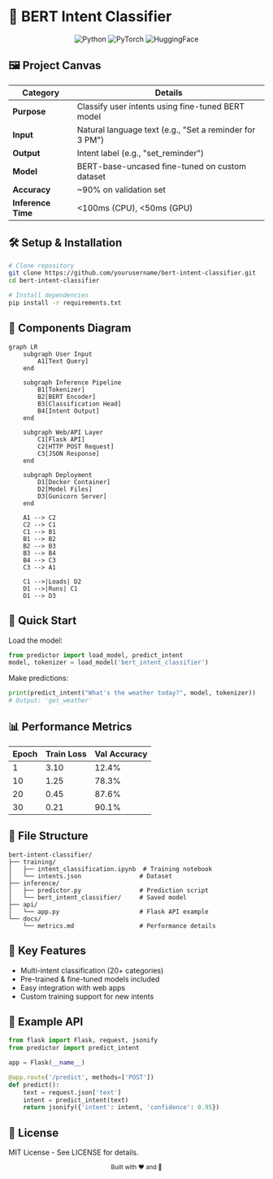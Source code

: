 # 🎯 BERT Intent Classifier

<div align="center">
  <img src="https://img.shields.io/badge/Python-3.7%2B-blue?logo=python" alt="Python">
  <img src="https://img.shields.io/badge/PyTorch-1.8%2B-red?logo=pytorch" alt="PyTorch">
  <img src="https://img.shields.io/badge/Transformers-4.0%2B-yellow?logo=huggingface" alt="HuggingFace">
</div>

## 🖼️ Project Canvas

| **Category**       | **Details**                                             |
| ------------------ | ------------------------------------------------------- |
| **Purpose**        | Classify user intents using fine-tuned BERT model       |
| **Input**          | Natural language text (e.g., "Set a reminder for 3 PM") |
| **Output**         | Intent label (e.g., "set\_reminder")                    |
| **Model**          | BERT-base-uncased fine-tuned on custom dataset          |
| **Accuracy**       | \~90% on validation set                                 |
| **Inference Time** | <100ms (CPU), <50ms (GPU)                               |

## 🛠️ Setup & Installation

```bash
# Clone repository
git clone https://github.com/yourusername/bert-intent-classifier.git
cd bert-intent-classifier

# Install dependencies
pip install -r requirements.txt
```

## 🧹 Components Diagram

```mermaid
graph LR
    subgraph User Input
        A1[Text Query]
    end

    subgraph Inference Pipeline
        B1[Tokenizer]
        B2[BERT Encoder]
        B3[Classification Head]
        B4[Intent Output]
    end

    subgraph Web/API Layer
        C1[Flask API]
        C2[HTTP POST Request]
        C3[JSON Response]
    end

    subgraph Deployment
        D1[Docker Container]
        D2[Model Files]
        D3[Gunicorn Server]
    end

    A1 --> C2
    C2 --> C1
    C1 --> B1
    B1 --> B2
    B2 --> B3
    B3 --> B4
    B4 --> C3
    C3 --> A1

    C1 -->|Loads| D2
    D1 -->|Runs| C1
    D1 --> D3

```

## 🚀 Quick Start

Load the model:

```python
from predictor import load_model, predict_intent
model, tokenizer = load_model('bert_intent_classifier')
```

Make predictions:

```python
print(predict_intent("What's the weather today?", model, tokenizer))
# Output: 'get_weather'
```

## 📊 Performance Metrics

| Epoch | Train Loss | Val Accuracy |
| ----- | ---------- | ------------ |
| 1     | 3.10       | 12.4%        |
| 10    | 1.25       | 78.3%        |
| 20    | 0.45       | 87.6%        |
| 30    | 0.21       | 90.1%        |

## 📂 File Structure

```
bert-intent-classifier/
├── training/
│   ├── intent_classification.ipynb  # Training notebook
│   └── intents.json                # Dataset
├── inference/
│   ├── predictor.py                # Prediction script
│   └── bert_intent_classifier/     # Saved model
├── api/
│   └── app.py                      # Flask API example
└── docs/
    └── metrics.md                  # Performance details
```

## 🌟 Key Features

* Multi-intent classification (20+ categories)
* Pre-trained & fine-tuned models included
* Easy integration with web apps
* Custom training support for new intents

## 🧪 Example API

```python
from flask import Flask, request, jsonify
from predictor import predict_intent

app = Flask(__name__)

@app.route('/predict', methods=['POST'])
def predict():
    text = request.json['text']
    intent = predict_intent(text)
    return jsonify({'intent': intent, 'confidence': 0.95})
```

## 📜 License

MIT License - See LICENSE for details.

<div align="center"> <sub>Built with ❤️ and 🤖</sub> </div>
